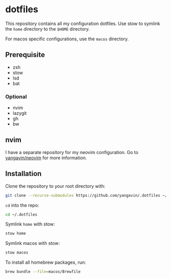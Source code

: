 # dotfiles

This repository contains all my configuration dotfiles.
Use stow to symlink the `home` directory to the `$HOME` directory.

For macos specific configurations, use the `macos` directory.

## Prerequisite

- zsh
- stow
- lsd
- bat

### Optional

- nvim
- lazygit
- gh
- bw

## nvim

I have a separate repository for my neovim configuration.
Go to [yangavin/neovim](https://github.com/yangavin/neovim)
for more information.

## Installation

Clone the repository to your root directory with:

```bash
git clone --recurse-submodules https://github.com/yangavin/.dotfiles ~/.dotfiles
```

`cd` into the repo:

```bash
cd ~/.dotfiles
```

Symlink `home` with stow:

```bash
stow home
```

Symlink macos with stow:

```bash
stow macos
```

To install all homebrew packages, run:

```bash
brew bundle --file=macos/Brewfile
```
